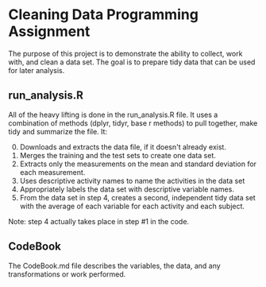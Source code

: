 # Cleaning Data Programming Assignment
The purpose of this project is to demonstrate the ability to collect, work with, and clean a data set. The goal is to prepare tidy data that can be used for later analysis. 

## run_analysis.R
All of the heavy lifting is done in the run_analysis.R file. It uses a combination of methods (dplyr, tidyr, base r methods) to pull together, make tidy and summarize the file. It:

0. Downloads and extracts the data file, if it doesn't already exist. 
1. Merges the training and the test sets to create one data set.
2. Extracts only the measurements on the mean and standard deviation for each measurement.
3. Uses descriptive activity names to name the activities in the data set
4. Appropriately labels the data set with descriptive variable names.
5. From the data set in step 4, creates a second, independent tidy data set with the average of each variable for each activity and each subject.

Note: step 4 actually takes place in step #1 in the code. 

## CodeBook
The CodeBook.md file describes the variables, the data, and any transformations or work performed.